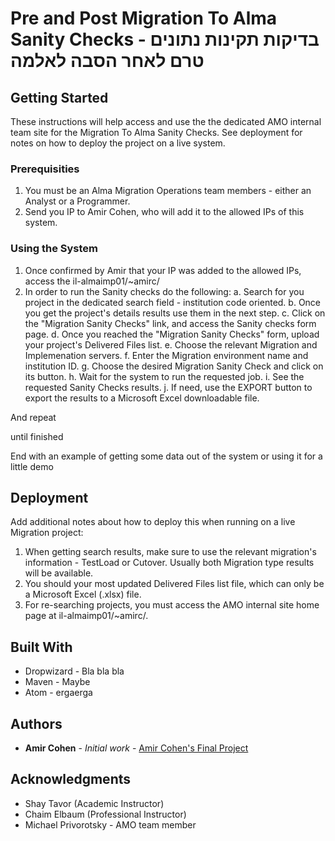 # Pre and Post Migration To Alma Sanity Checks - בדיקות תקינות נתונים טרם לאחר הסבה לאלמה 

## Getting Started 

These instructions will help access and use the the dedicated AMO internal team site for the Migration To Alma Sanity Checks. See deployment for notes on how to deploy the project on a live system.

### Prerequisities

1. You must be an Alma Migration Operations team members - either an Analyst or a Programmer.
2. Send you IP to Amir Cohen, who will add it to the allowed IPs of this system.

### Using the System

1. Once confirmed by Amir that your IP was added to the allowed IPs, access the il-almaimp01/~amirc/ 
2. In order to run the Sanity checks do the following:
    a. Search for you project in the dedicated search field - institution code oriented.
    b. Once you get the project's details results use them in the next step.
    c. Click on the "Migration Sanity Checks" link, and access the Sanity checks form page.
    d. Once you reached the "Migration Sanity Checks" form, upload your project's Delivered Files list.
    e. Choose the relevant Migration and Implemenation servers.
    f. Enter the Migration environment name and institution ID.
    g. Choose the desired Migration Sanity Check and click on its button.
    h. Wait for the system to run the requested job.
    i. See the requested Sanity Checks results.
    j. If need, use the EXPORT button to export the results to a Microsoft Excel downloadable file.
    
And repeat

until finished


End with an example of getting some data out of the system or using it for a little demo


## Deployment

Add additional notes about how to deploy this when running on a live Migration project:

1. When getting search results, make sure to use the relevant migration's information - TestLoad or Cutover. Usually both Migration type results will be available.
2. You should your most updated Delivered Files list file, which can only be a Microsoft Excel (.xlsx) file.
3. For re-searching projects, you must access the AMO internal site home page at il-almaimp01/~amirc/.

## Built With

* Dropwizard - Bla bla bla
* Maven - Maybe
* Atom - ergaerga

## Authors

* **Amir Cohen** - *Initial work* - [Amir Cohen's Final Project](https://github.com/amir-s-cohen/Final_Project)


## Acknowledgments

* Shay Tavor (Academic Instructor)
* Chaim Elbaum (Professional Instructor)
* Michael Privorotsky - AMO team member
